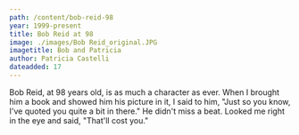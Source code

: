 ```yaml
---
path: /content/bob-reid-98
year: 1999-present
title: Bob Reid at 98
image: ./images/Bob Reid_original.JPG
imagetitle: Bob and Patricia
author: Patricia Castelli
dateadded: 17
---
```


Bob Reid, at 98 years old, is as much a character as ever. When I brought him a book and showed him his picture in it, I said to him, "Just so you know, I've quoted you quite a bit in there." He didn't miss a beat. Looked me right in the eye and said, "That'll cost you."